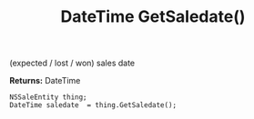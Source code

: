 ﻿---
uid: crmscript_ref_NSSaleEntity_GetSaledate
title: DateTime GetSaledate()
intellisense: NSSaleEntity.GetSaledate
keywords: NSSaleEntity, GetSaledate
so.topic: reference
---

(expected / lost / won) sales date

**Returns:** DateTime


```crmscript
NSSaleEntity thing;
DateTime saledate  = thing.GetSaledate();
```


